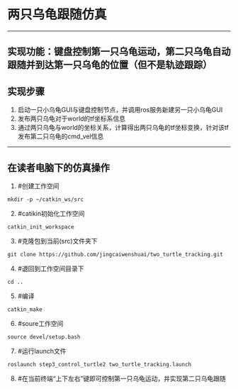 # 两只乌龟跟随仿真
---
## 实现功能：键盘控制第一只乌龟运动，第二只乌龟自动跟随并到达第一只乌龟的位置（但不是轨迹跟踪）
## 实现步骤
1. 启动一只小乌龟GUI与键盘控制节点，并调用ros服务新建另一只小乌龟GUI
2. 发布两只乌龟对于world的tf坐标系信息
3. 通过两只乌龟与world的坐标关系，计算得出两只乌龟的tf坐标变换，针对该tf发布第二只乌龟的cmd_vel信息
---
## 在读者电脑下的仿真操作
1. #创建工作空间
```
mkdir -p ~/catkin_ws/src
```
2. #catikin初始化工作空间
```
catkin_init_workspace
```
3. #克隆包到当前(src)文件夹下
```
git clone https://github.com/jingcaiwenshuai/two_turtle_tracking.git
```
4. #退回到工作空间目录下
```
cd ..
```
5. #编译
```
catkin_make
```
6. #soure工作空间
```
source devel/setup.bash
```
7. #运行launch文件
 ```
roslaunch step3_control_turtle2 two_turtle_tracking.launch 
```
8. #在当前终端“上下左右”键即可控制第一只乌龟运动，并实现第二只乌龟跟随
